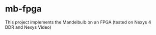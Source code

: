 # mb-fpga

This project implements the Mandelbulb on an FPGA (tested on Nexys 4 DDR and Nexys Video)
